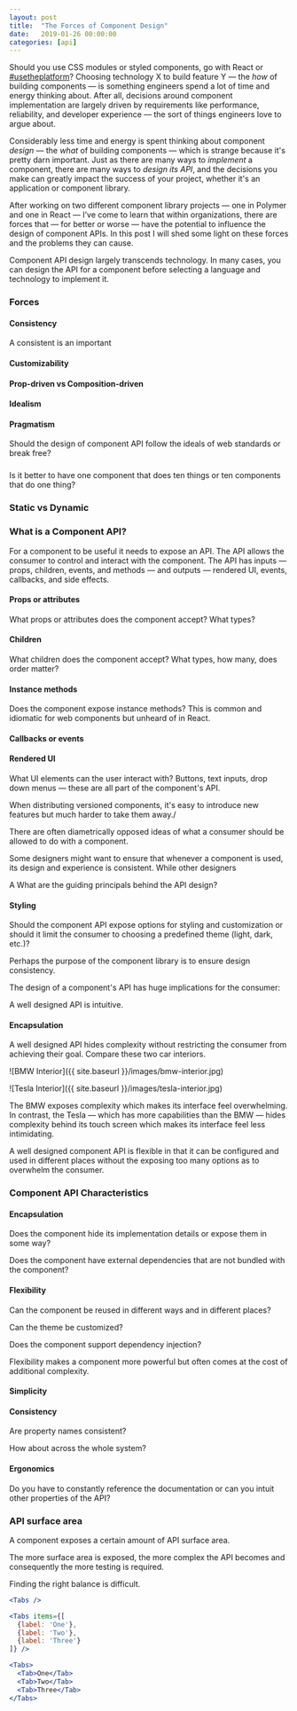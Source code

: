 ```yaml
---
layout: post
title:  "The Forces of Component Design"
date:   2019-01-26 00:00:00
categories: [api]
---
```


Should you use CSS modules or styled components, go with React or [#usetheplatform](https://twitter.com/polymer)? Choosing technology X to build feature Y — the _how_ of building components — is something engineers spend a lot of time and energy thinking about. After all, decisions around component implementation are largely driven by requirements like performance, reliability, and developer experience — the sort of things engineers love to argue about.

Considerably less time and energy is spent thinking about component _design_ — the _what_ of building components — which is strange because it's pretty darn important. Just as there are many ways to _implement_ a component, there are many ways to _design its API_, and the decisions you make can greatly impact the success of your project, whether it's an application or component library.

After working on two different component library projects — one in Polymer and one in React — I’ve come to learn that within organizations, there are forces that — for better or worse — have the potential to influence the design of component APIs. In this post I will shed some light on these forces and the problems they can cause.

Component API design largely transcends technology. In many cases, you can design the API for a component before selecting a language and technology to implement it.

### Forces

#### Consistency

A consistent is an important 

#### Customizability

#### Prop-driven vs Composition-driven

#### Idealism

#### Pragmatism

Should the design of component API follow the ideals of web standards or break free?


### 

Is it better to have one component that does ten things or ten components that do one thing?

### Static vs Dynamic 



### What is a Component API?

For a component to be useful it needs to expose an API. The API allows the consumer to control and interact with the component. The API has inputs — props, children, events, and methods — and outputs — rendered UI, events, callbacks, and side effects.


#### Props or attributes
What props or attributes does the component accept? What types?

#### Children
What children does the component accept? What types, how many, does order matter?

#### Instance methods
Does the component expose instance methods? This is common and idiomatic for web components but unheard of in React.

#### Callbacks or events

#### Rendered UI
What UI elements can the user interact with? Buttons, text inputs, drop down menus — these are all part of the component's API.

When distributing versioned components, it's easy to introduce new features but much harder to take them away./

There are often diametrically opposed ideas of what a consumer should be allowed to do with a component.




Some designers might want to ensure that whenever a component is used, its design and experience is consistent. While other designers


A
What are the guiding principals behind the API design?


#### Styling
Should the component API expose options for styling and customization or should it limit the consumer to choosing a predefined theme (light, dark, etc.)?

Perhaps the purpose of the component library is to ensure design consistency.





The design of a component's API has huge implications for the consumer:

A well designed API is intuitive.

#### Encapsulation
A well designed API hides complexity without restricting the consumer from achieving their goal. Compare these two car interiors.

![BMW Interior]({{ site.baseurl }}/images/bmw-interior.jpg)

![Tesla Interior]({{ site.baseurl }}/images/tesla-interior.jpg)

The BMW exposes complexity which makes its interface feel overwhelming. In contrast, the Tesla — which has more capabilities than the BMW —  hides complexity behind its touch screen which makes its interface feel less intimidating.

A well designed component API is flexible in that it can be configured and used in different places without the exposing too many options as to overwhelm the consumer.





### Component API Characteristics

#### Encapsulation
Does the component hide its implementation details or expose them in some way?

Does the component have external dependencies that are not bundled with the component?

#### Flexibility
Can the component be reused in different ways and in different places?

Can the theme be customized?

Does the component support dependency injection?

Flexibility makes a component more powerful but often comes at the cost of additional complexity.

#### Simplicity


#### Consistency
Are property names consistent?


How about across the whole system?

#### Ergonomics

Do you have to constantly reference the documentation or can you intuit other properties of the API?



### API surface area

A component exposes a certain amount of API surface area.

The more surface area is exposed, the more complex the API becomes and consequently the more testing is required.

Finding the right balance is difficult.


```jsx
<Tabs />
```

```jsx
<Tabs items={[
  {label: 'One'},
  {label: 'Two'},
  {label: 'Three'}
]} />
```

```jsx
<Tabs>
  <Tab>One</Tab>
  <Tab>Two</Tab>
  <Tab>Three</Tab>
</Tabs>
```




